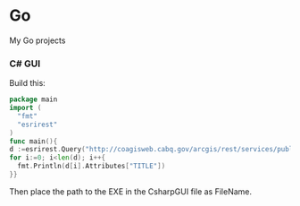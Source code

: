 # Go
My Go projects

### C# GUI
Build this:
```go
package main
import (
  "fmt"
  "esrirest"
)
func main(){
d :=esrirest.Query("http://coagisweb.cabq.gov/arcgis/rest/services/public/PublicArt/MapServer/0/query?where=1=1&outFields=*&f=json")
for i:=0; i<len(d); i++{
  fmt.Println(d[i].Attributes["TITLE"])
}}
```
Then place the path to the EXE in the CsharpGUI file as FileName.

